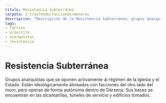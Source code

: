 ```yaml
---
titulo: Resistencia Subterránea
carpeta: 1_trasfondo/facciones/menores
descripcion: "Descripción de la Resistencia Subterránea, grupos anarquistas que se oponen al régimen de Dársena."
tags:
- faccion
- proscrita
- anarquistas
- resistencia
---
```

# Resistencia Subterránea
Grupos anarquistas que se oponen activamente al régimen de la Iglesia y el Estado. Están ideológicamente alineados con facciones del otro lado del muro, pero operan de forma autónoma dentro de Dársena. Sus bases se encuentran en las alcantarillas, túneles de servicio y edificios tomados. 